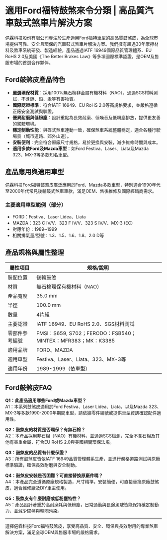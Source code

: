 # 適用Ford福特鼓煞來令分類 | 高品質汽車鼓式煞車片解決方案

俋霖科技股份有限公司專注於生產適用Ford福特車型的高品質鼓煞皮，為全球市場提供可靠、安全且環保的汽車鼓式煞車片解決方案。我們擁有超過30年摩擦材料及煞車系統研發、製造經驗，產品通過IATF 16949國際品質管理體系、EU RoHS 2.0及美國《The Better Brakes Law》等多項國際標準認證，是OEM及售服市場的首選合作夥伴。

## Ford鼓煞皮產品特色

- **嚴選環保材質**：採用100%無石棉非金屬有機材料（NAO），通過SGS材料測試，不含鎘、鉛、汞等有害物質。
- **國際認證標準**：符合IATF 16949、EU RoHS 2.0等高規格要求，並嚴格遵循正廠安全測試與驗證。
- **優異耐磨與低粉塵**：設計重點為長效耐磨、低噪音及低粉塵排放，提供更友善的駕駛環境。
- **穩定制動性能**：與碟式煞車連動一致，確保煞車系統整體穩定，適合各種行駛場景（城市道路、郊外山道）。
- **安裝便利**：完全符合原廠尺寸規格，易於更換與安裝，減少維修時間與成本。
- **適用多款Ford及Mazda車型**：如Ford Festiva、Laser、Liata及Mazda 323、MX-3等多款知名車型。

## 產品應用與適用車型

俋霖科技Ford福特鼓煞皮廣泛應用於Ford、Mazda多款車型，特別適合1990年代至2000年代常見後輪鼓式煞車車款，滿足OEM、售後維修及國際經銷商需求。

### 主要適用車型範例（部分）

- FORD：Festiva、Laser Lidea、Liata
- MAZDA：323 C IV/V、323 F IV/V、323 S IV/V、MX-3 (EC)
- 對應年份：1989~1999
- 相關排氣量/型號：1.3、1.5、1.6、1.8、2.0 D等

## 產品規格與屬性整理

| 屬性項目         | 規格/說明                                                       |
|-----------------|------------------------------------------------------------------|
| 裝配位置         | 後輪鼓煞                                                         |
| 材質             | 無石棉環保有機材料（NAO）                                         |
| 產品寬度         | 35.0 mm                                                         |
| 半徑             | 100.0 mm                                                        |
| 數量             | 4片組                                                           |
| 主要認證         | IATF 16949、EU RoHS 2.0、SGS材料測試                             |
| 零部件參考編號   | FMSI：S659, S702；FERODO：FSB540；MINTEX：MFR383；MK：K3385      |
| 適用品牌         | FORD、MAZDA                                                      |
| 適用車型         | Festiva、Laser、Liata、323、MX-3等                               |
| 適用年份         | 1989~1999（依車型）                                              |

## Ford鼓煞皮FAQ

**Q1：此產品適用哪些Ford或Mazda車型？**  
A1：本系列鼓煞皮適用於Ford Festiva、Laser Lidea、Liata，以及Mazda 323、MX-3等多款1990-2000年期間車型，請依據零件編號或提供車型資訊確認配件適用性。

**Q2：鼓煞皮的材質是否環保？有無石棉？**  
A2：本產品採用非石棉（NAO）有機材料，並通過SGS檢測，完全不含石棉及其他有害重金屬，符合EU RoHS 2.0與美國相關環保法規。

**Q3：鼓煞皮的品質有什麼保證？**  
A3：所有鼓煞皮皆依IATF 16949品質管理體系生產，並進行嚴格道路測試與原廠標準驗證，確保長效耐磨與安全制動。

**Q4：鼓煞皮安裝是否困難？可直接替換原廠件嗎？**  
A4：本產品完全遵循原廠規格製造，尺寸精準，安裝簡便，可直接替換原廠鼓煞皮，適合維修廠及DIY車主使用。

**Q5：鼓煞皮有什麼耐磨或低粉塵特性？**  
A5：產品設計著重於高耐磨耗與低粉塵，日常通勤與長途駕駛皆能保持穩定制動力，並減少碟盤與輪圈污染。

---

選擇俋霖科技Ford福特鼓煞皮，享受高品質、安全、環保與長效耐用的專業煞車解決方案，滿足全球OEM與售服市場的嚴格需求。
